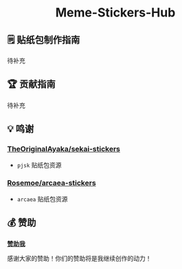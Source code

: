 <!-- markdownlint-disable MD031 MD033 MD036 MD041 -->

<div align="center">

# Meme-Stickers-Hub

</div>

## 🗒️ 贴纸包制作指南

待补充

## 🏆 贡献指南

待补充

## 💡 鸣谢

### [TheOriginalAyaka/sekai-stickers](https://github.com/TheOriginalAyaka/sekai-stickers)

- `pjsk` 贴纸包资源

### [Rosemoe/arcaea-stickers](https://github.com/Rosemoe/arcaea-stickers)

- `arcaea` 贴纸包资源

## 💰 赞助

**[赞助我](https://blog.lgc2333.top/donate)**

感谢大家的赞助！你们的赞助将是我继续创作的动力！
